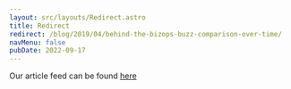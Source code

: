 ```yaml
---
layout: src/layouts/Redirect.astro
title: Redirect
redirect: /blog/2019/04/behind-the-bizops-buzz-comparison-over-time/
navMenu: false
pubDate: 2022-09-17
---
```

<div>
Our article feed can be found <a href="/blog/2019/04/behind-the-bizops-buzz-comparison-over-time/">here</a>
</div>
